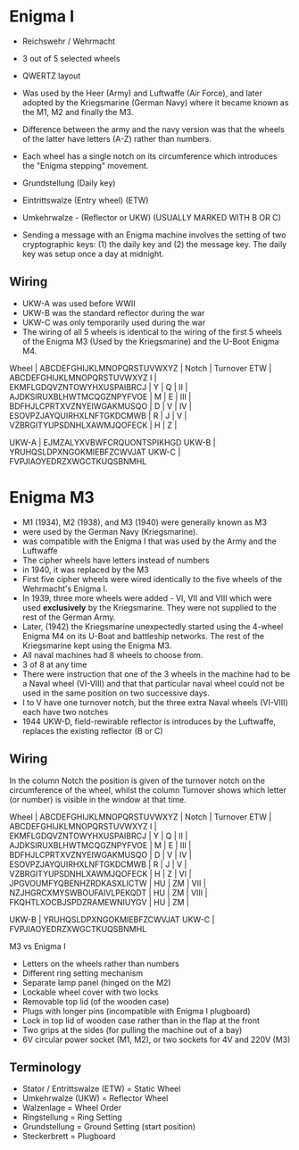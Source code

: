 # Enigma I

- Reichswehr / Wehrmacht
- 3 out of 5 selected wheels
- QWERTZ layout
- Was used by the Heer (Army) and Luftwaffe (Air Force), and
  later adopted by the Kriegsmarine (German Navy) where it became
  known as the M1, M2 and finally the M3.
- Difference between the army and the navy version was that
  the wheels of the latter have letters (A-Z) rather than numbers.
- Each wheel has a single notch on its circumference which
  introduces the "Enigma stepping" movement.

- Grundstellung (Daily key)
- Eintrittswalze (Entry wheel) (ETW)
- Umkehrwalze - (Reflector or UKW) (USUALLY MARKED WITH B OR C)

- Sending a message with an Enigma machine involves
  the setting of two cryptographic keys: (1) the daily key and
  (2) the message key. The daily key was setup once a day at midnight.

## Wiring

- UKW-A was used before WWII
- UKW-B was the standard reflector during the war
- UKW-C was only temporarily used during the war
- The wiring of all 5 wheels is identical to the wiring
  of the first 5 wheels of the Enigma M3 (Used by the Kriegsmarine)
  and the U-Boot Enigma M4.

Wheel | ABCDEFGHIJKLMNOPQRSTUVWXYZ | Notch | Turnover
ETW | ABCDEFGHIJKLMNOPQRSTUVWXYZ
I | EKMFLGDQVZNTOWYHXUSPAIBRCJ | Y | Q |
II | AJDKSIRUXBLHWTMCQGZNPYFVOE | M | E |
III | BDFHJLCPRTXVZNYEIWGAKMUSQO | D | V |
IV | ESOVPZJAYQUIRHXLNFTGKDCMWB | R | J |
V | VZBRGITYUPSDNHLXAWMJQOFECK | H | Z |

UKW-A | EJMZALYXVBWFCRQUONTSPIKHGD
UKW-B | YRUHQSLDPXNGOKMIEBFZCWVJAT
UKW-C | FVPJIAOYEDRZXWGCTKUQSBNMHL

# Enigma M3

- M1 (1934), M2 (1938), and M3 (1940) were generally known as M3
- were used by the German Navy (Kriegsmarine).
- was compatible with the Enigma I that was used by the
  Army and the Luftwaffe
- The cipher wheels have letters instead of numbers
- in 1940, it was replaced by the M3
- First five cipher wheels were wired identically to the five
  wheels of the Wehrmacht's Enigma I.
- In 1939, three more wheels were added - VI, VII and VIII
  which were used **exclusively** by the Kriegsmarine. They
  were not supplied to the rest of the German Army.
- Later, (1942) the Kriegsmarine unexpectedly started
  using the 4-wheel Enigma M4 on its U-Boat and battleship networks.
  The rest of the Kriegsmarine kept using the Enigma M3.
- All naval machines had 8 wheels to choose from.
- 3 of 8 at any time
- There were instruction that one of the 3 wheels in the machine had to be a Naval wheel (VI-VIII) and that that particular naval wheel could not be used in the same position on two successive days.
- I to V have one turnover notch, but the three extra Naval wheels (VI-VIII) each have two notches
- 1944 UKW-D, field-rewirable reflector is introduces by the
  Luftwaffe, replaces the existing reflector (B or C)

## Wiring

In the column Notch the position is given of the turnover notch on the circumference of the wheel, whilst the column Turnover shows which letter (or number) is visible in the window at that time.

Wheel | ABCDEFGHIJKLMNOPQRSTUVWXYZ | Notch | Turnover
ETW | ABCDEFGHIJKLMNOPQRSTUVWXYZ
I | EKMFLGDQVZNTOWYHXUSPAIBRCJ | Y | Q |
II | AJDKSIRUXBLHWTMCQGZNPYFVOE | M | E |
III | BDFHJLCPRTXVZNYEIWGAKMUSQO | D | V |
IV | ESOVPZJAYQUIRHXLNFTGKDCMWB | R | J |
V | VZBRGITYUPSDNHLXAWMJQOFECK | H | Z |
VI | JPGVOUMFYQBENHZRDKASXLICTW | HU | ZM |
VII | NZJHGRCXMYSWBOUFAIVLPEKQDT | HU | ZM |
VIII | FKQHTLXOCBJSPDZRAMEWNIUYGV | HU | ZM |

UKW-B | YRUHQSLDPXNGOKMIEBFZCWVJAT
UKW-C | FVPJIAOYEDRZXWGCTKUQSBNMHL

M3 vs Enigma I

- Letters on the wheels rather than numbers
- Different ring setting mechanism
- Separate lamp panel (hinged on the M2)
- Lockable wheel cover with two locks
- Removable top lid (of the wooden case)
- Plugs with longer pins (incompatible with Enigma I plugboard)
- Lock in top lid of wooden case rather than in the flap at the front
- Two grips at the sides (for pulling the machine out of a bay)
- 6V circular power socket (M1, M2), or two sockets for 4V and 220V (M3)

## Terminology

- Stator / Entrittswalze (ETW) = Static Wheel
- Umkehrwalze (UKW) = Reflector Wheel
- Walzenlage = Wheel Order
- Ringstellung = Ring Setting
- Grundstellung = Ground Setting (start position)
- Steckerbrett = Plugboard
